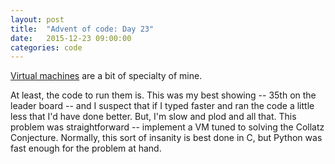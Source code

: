 ```yaml
---
layout: post
title:  "Advent of code: Day 23"
date:   2015-12-23 09:00:00
categories: code 
---
```


[Virtual machines][day] are a bit of specialty of mine.

At least, the code to run them is. This was my best showing -- 35th on the leader board -- and I suspect that if I typed faster and ran the code a little less that I'd have done better. But, I'm slow and plod and all that. This problem was straightforward -- implement a VM tuned to solving the Collatz Conjecture. Normally, this sort of insanity is best done in C, but Python was fast enough for the problem at hand.

[day]: http://adventofcode.com/day/23
[code]: https://github.com/bildzeitung/adventofcode/tree/master/23
